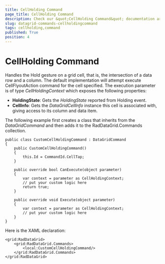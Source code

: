 ```yaml
---
title: CellHolding Command
page_title: CellHolding Command
description: Check our &quot;CellHolding Command&quot; documentation article for RadDataGrid for UWP control.
slug: datagrid-commands-cellholdingcommand
tags: cellholding,command
published: True
position: 4
---
```


# CellHolding Command

Handles the Hold gesture on a grid cell, that is, the intersection of a data row and a column.
The default implementation will attempt execute CellFlyoutAction command for the cell specified.
The execution parameter is of type *CellHoldingContext* which exposes the following properties:

* **HoldingState**: Gets the *HoldingState* reported from Holding event.
* **CellInfo**: Gets the *DataGridCellInfo* instance this cell is associated with, giving access to its column and data item.

The following example first creates a class that inherits from the *DataGridCommand* and then adds it to the RadDataGrid.Commands collection.

	public class CustomCellHoldingCommand : DataGridCommand
	{
	    public CustomCellHoldingCommand()
	    {
	        this.Id = CommandId.CellTap;
	    }
	
	    public override bool CanExecute(object parameter)
	    {
	        var context = parameter as CellHoldingContext;
	        // put your custom logic here
	        return true;
	    }
	
	    public override void Execute(object parameter)
	    {
	        var context = parameter as CellHoldingContext;
	        // put your custom logic here               
	    }
	}

Here is the XAML declaration:

	<grid:RadDataGrid>
	    <grid:RadDataGrid.Commands>
	        <local:CustomCellHoldingCommand/>
	    </grid:RadDataGrid.Commands>
	</grid:RadDataGrid>
